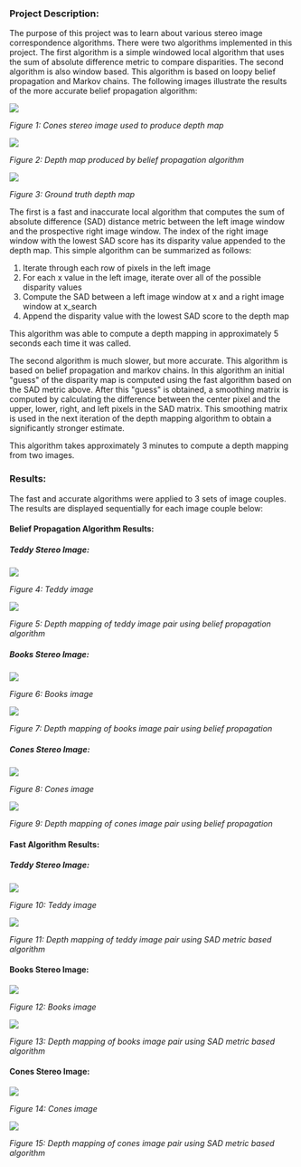 ### Project Description:
The purpose of this project was to learn about various stereo image correspondence algorithms. 
There were two algorithms implemented in this project. The first algorithm is a simple windowed
local algorithm that uses the sum of absolute difference metric to compare disparities. The second
algorithm is also window based. This algorithm is based on loopy belief propagation and Markov chains.
The following images illustrate the results of the more accurate belief propagation algorithm:

![](images/cones_image_02.png)

*Figure 1: Cones stereo image used to produce depth map*

![](results/best/depth_mapping_best_cones_cut.png)

*Figure 2: Depth map produced by belief propagation algorithm*

![](images/cones_disp_02.png)

*Figure 3: Ground truth depth map*




The first is a fast and inaccurate local
algorithm that computes the sum of absolute difference (SAD) distance metric between the left image window 
and the prospective right image window. The index of the right image window with the lowest SAD score
has its disparity value appended to the depth map. This simple algorithm can be summarized as follows:
1. Iterate through each row of pixels in the left image
2. For each x value in the left image, iterate over all of the possible disparity values
3. Compute the SAD between a left image window at x and a right image window at x_search
4. Append the disparity value with the lowest SAD score to the depth map

This algorithm was able to compute a depth mapping in approximately 5 seconds each time it was called.


The second algorithm is much slower, but more accurate. This algorithm is based on belief propagation and 
markov chains. In this algorithm an initial "guess" of the
disparity map is computed using the fast algorithm based on the SAD metric above. After this "guess" is obtained, a smoothing matrix 
is computed by calculating the difference between the center pixel and the upper, lower, right, and left 
pixels in the SAD matrix. This smoothing matrix is used in the next iteration of the depth mapping 
algorithm to obtain a significantly stronger estimate. 

This algorithm takes approximately 3 minutes to compute a depth mapping from two images.

### Results:
The fast and accurate algorithms were applied to 3 sets of image couples. The results are displayed sequentially
for each image couple below:
#### Belief Propagation Algorithm Results:
##### Teddy Stereo Image:

![](images/teddy_image_02.png)

*Figure 4: Teddy image*

![](results/best/depth_mapping_best_teddy_cut.png)

*Figure 5: Depth mapping of teddy image pair using belief propagation algorithm*

##### Books Stereo Image:

![](images/books_image_01.png)

*Figure 6: Books image*

![](results/best/depth_mapping_best_books_cut.png)

*Figure 7: Depth mapping of books image pair using belief propagation*

##### Cones Stereo Image:

![](images/cones_image_02.png)

*Figure 8: Cones image*

![](results/best/depth_mapping_best_cones_cut.png)

*Figure 9: Depth mapping of cones image pair using belief propagation*

#### Fast Algorithm Results:
##### Teddy Stereo Image:

![](images/teddy_image_02.png)

*Figure 10: Teddy image*

![](results/fast/depth_mapping_fast_teddy_cut.PNG)

*Figure 11: Depth mapping of teddy image pair using SAD metric based algorithm*

#### Books Stereo Image:

![](images/books_image_01.png)

*Figure 12: Books image*

![](results/fast/depth_mapping_fast_books_cut.PNG)


*Figure 13: Depth mapping of books image pair using SAD metric based algorithm*

#### Cones Stereo Image:

![](images/cones_image_02.png)

*Figure 14: Cones image*

![](results/fast/depth_mapping_fast_cones_cut.PNG)

*Figure 15: Depth mapping of cones image pair using SAD metric based algorithm*
